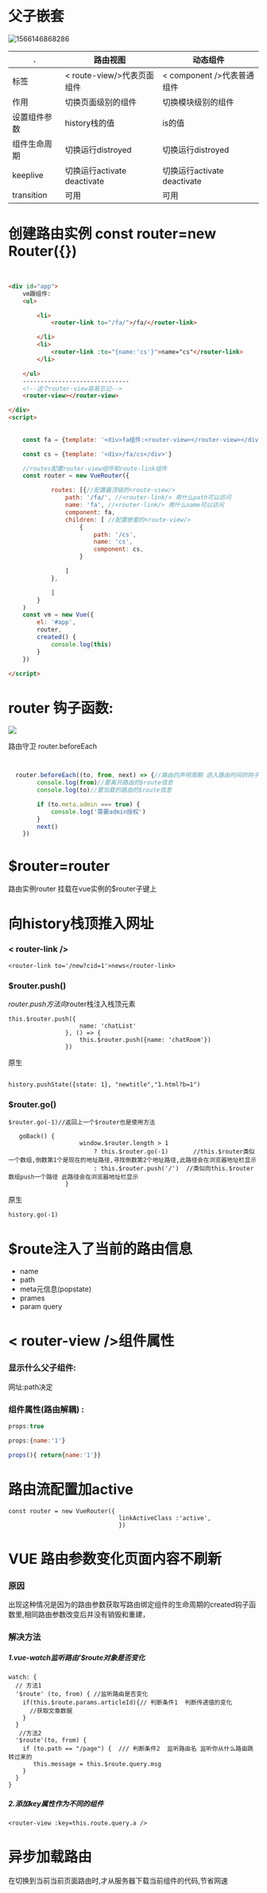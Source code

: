 # 父子嵌套

![1566146868286](img/1566146868286.gif)

   .     |路由视图           | 动态组件     
---|---|---     
标签        | < route-view/>代表页面组件 |<  component />代表普通组件
作用        | 切换页面级别的组件 | 切换模块级别的组件
设置组件参数 | history栈的值   | is的值     
组件生命周期 |切换运行distroyed|切换运行distroyed
keeplive    | 切换运行activate deactivate| 切换运行activate deactivate        
transition | 可用            |可用      


# 创建路由实例 const router=new Router({})


```html


<div id="app">
    vm跟组件:
    <ul>

        <li>
            <router-link to="/fa/">/fa/</router-link>

        </li>
        <li>
            <router-link :to="{name:'cs'}">name="cs"</router-link>
        </li>

    </ul>
    ------------------------------
    <!--这个router-view容易忘记-->
    <router-view></router-view>

</div>
<script>
                          
    
    const fa = {template: '<div>fa组件:<router-view></router-view></div>'}   // 这个<router-view/>非常容易忘记

    const cs = {template: '<div>/fa/cs</div>'}

    //routes配置router-view组件和route-link组件
    const router = new VueRouter({

            routes: [{//配置最顶级的<route-view/>
                path: '/fa/', //<router-link/> 用什么path可以访问
                name: 'fa', //<router-link/> 用什么name可以访问
                component: fa, 
                children: [ //配置嵌套的<route-view/>
                    {
                        path: '/cs',
                        name: 'cs',
                        component: cs,
                    }

                ]
            },

            ]
        }
    )
    const vm = new Vue({
        el: '#app',
        router,
        created() {
            console.log(this)
        }
    })

</script>
```


# router 钩子函数:


![](./4.png)

路由守卫  router.beforeEach

```javascript


  router.beforeEach((to, from, next) => {//路由的声明周期 进入路由时间的钩子函数
        console.log(from)//要离开路由的$route信息
        console.log(to)//要加载的路由的$route信息

        if (to.meta.admin === true) {
            console.log('需要admin授权')
        }
        next()
    })

```




# $router=router
路由实例router 挂载在vue实例的$router子键上

# 向history栈顶推入网址

### < router-link />

```
<router-link to='/new?cid=1'>news</router-link>
```


### $router.push()

$router.push方法向$router栈注入栈顶元素

```
this.$router.push({
                    name: 'chatList'
                }, () => {
                    this.$router.push({name: 'chatRoom'})
                })
```

原生
```

history.pushState({state: 1}, "newtitle","1.html?b=1")
```

### $router.go()


```
$router.go(-1)//返回上一个$router也是使用方法

```

```
   goBack() {
                    window.$router.length > 1
                        ? this.$router.go(-1)       //this.$router类似一个数组,倒数第1个是现在的地址路径,寻找倒数第2个地址路径,此路径会在浏览器地址栏显示
                        : this.$router.push('/')  //类似向this.$router数组push一个路径 此路径会在浏览器地址栏显示
                }
```
原生
```
history.go(-1)

```

# $route注入了当前的路由信息

- name
- path
- meta元信息(popstate) 
- prames
- param query

# < router-view />组件属性


### 显示什么父子组件:
网址:path决定

### 组件属性(路由解耦) : 
```js
props:true

props:{name:'1'} 

props(){ return{name:'1'}} 

```

# 路由流配置加active
```
const router = new VueRouter({
                               linkActiveClass :'active',
                               })
```

# VUE 路由参数变化页面内容不刷新

### 原因
出现这种情况是因为的路由参数获取写路由绑定组件的生命周期的created钩子函数里,相同路由参数改变后并没有销毁和重建，

### 解决方法
##### 1.vue-watch监听路由'$route对象是否变化

```
watch: {
  // 方法1
  '$route' (to, from) { //监听路由是否变化
    if(this.$route.params.articleId){// 判断条件1  判断传递值的变化
      //获取文章数据
    }
  } 
   //方法2
  '$route'(to, from) {
    if (to.path == "/page") {  /// 判断条件2  监听路由名 监听你从什么路由跳转过来的
       this.message = this.$route.query.msg     
    }
  }  
}
```

##### 2.添加key属性作为不同的组件


```
<router-view :key=this.route.query.a />
```

# 异步加载路由

在切换到当前当前页面路由时,才从服务器下载当前组件的代码,节省网速